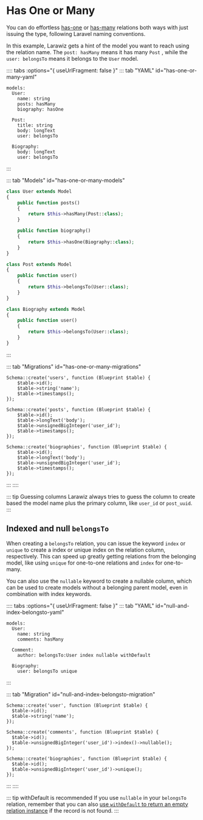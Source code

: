 # Has One or Many

You can do effortless [has-one](https://laravel.com/docs/eloquent-relationships#one-to-one) or [has-many](https://laravel.com/docs/eloquent-relationships#one-to-many) relations both ways with just issuing the type, following Laravel naming conventions.

In this example, Larawiz gets a hint of the model you want to reach using the relation name. The `post: hasMany` means it has many `Post` , while the `user: belongsTo` means it belongs to the `User` model.

:::: tabs :options="{ useUrlFragment: false }"
::: tab "YAML" id="has-one-or-many-yaml"
```yaml{4-5,10,14}
models:
  User:
    name: string
    posts: hasMany
    biography: hasOne
    
  Post:
    title: string
    body: longText
    user: belongsTo
    
  Biography:
    body: longText
    user: belongsTo
```
:::

::: tab "Models" id="has-one-or-many-models"
```php
class User extends Model
{
    public function posts()
    {
        return $this->hasMany(Post::class);
    }

    public function biography()
    {
        return $this->hasOne(Biography::class);
    }
}

class Post extends Model
{
    public function user()
    {
        return $this->belongsTo(User::class);
    }
}

class Biography extends Model
{
    public function user()
    {
        return $this->belongsTo(User::class);
    }
}
```
:::

::: tab "Migrations" id="has-one-or-many-migrations"
```php{10,17}
Schema::create('users', function (Blueprint $table) {
    $table->id();
    $table->string('name');
    $table->timestamps();
});

Schema::create('posts', function (Blueprint $table) {
    $table->id();
    $table->longText('body');
    $table->unsignedBigInteger('user_id');
    $table->timestamps();
});

Schema::create('biographies', function (Blueprint $table) {
    $table->id();
    $table->longText('body');
    $table->unsignedBigInteger('user_id');
    $table->timestamps();
});
```
:::
::::

::: tip Guessing columns 
Larawiz always tries to guess the column to create based the model name plus the primary column, like `user_id` or `post_uuid`. 
:::

## Indexed and null `belongsTo`

When creating a `belongsTo` relation, you can issue the keyword  `index`  or `unique` to create a index or unique index on the relation column, respectively. This can speed up greatly getting relations from the belonging model, like using `unique` for one-to-one relations and `index` for one-to-many.

You can also use the `nullable` keyword to create a nullable column, which can be used to create models without a belonging parent model, even in combination with index keywords.

:::: tabs :options="{ useUrlFragment: false }"
::: tab "YAML" id="null-and-index-belongsto-yaml"
```yaml{7,10}
models:
  User:
    name: string
    comments: hasMany
  
  Comment:
    author: belongsTo:User index nullable withDefault
    
  Biography:
    user: belongsTo unique
```
:::

::: tab "Migration" id="null-and-index-belongsto-migration"
```php{8,13}
Schema::create('user', function (Blueprint $table) {
  $table->id();
  $table->string('name');
});

Schema::create('comments', function (Blueprint $table) {
  $table->id();
  $table->unsignedBigInteger('user_id')->index()->nullable();
});

Schema::create('biographies', function (Blueprint $table) {
  $table->id();
  $table->unsignedBigInteger('user_id')->unique();
});
```
:::
::::

::: tip withDefault is recommended 
If you use `nullable` in your `belongsTo` relation, remember that you can also [use `withDefault`  to return an empty relation instance](https://laravel.com/docs/eloquent-relationships#default-models) if the record is not found.
:::

